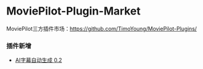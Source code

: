 # MoviePilot-Plugin-Market

MoviePilot三方插件市场：https://github.com/TimoYoung/MoviePilot-Plugins/


### 插件新增

- [AI字幕自动生成 0.2](docs%2FAutoSub.md)

